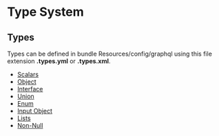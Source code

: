 Type System
============

Types
-----

Types can be defined in bundle Resources/config/graphql using 
this file extension **.types.yml** or **.types.xml**.

* [Scalars](scalars.md)
* [Object](object.md)
* [Interface](interface.md)
* [Union](union.md)
* [Enum](enum.md)
* [Input Object](input-object.md)
* [Lists](lists.md)
* [Non-Null](non-null.md)
